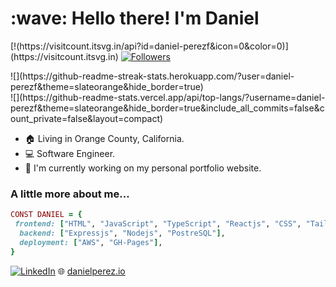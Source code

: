 <h1 align="left" id="macropower-title">:wave: Hello there! I'm Daniel</h1>
<p align="left">
 [!(https://visitcount.itsvg.in/api?id=daniel-perezf&icon=0&color=0)](https://visitcount.itsvg.in)
  <a href="https://github.com/Daniel-PerezF">
    <img alt="Followers" src="https://img.shields.io/github/followers/Daniel-PerezF?label=Followers&style=social">
  </a>
</p>

<div align="left">
 ![](https://github-readme-streak-stats.herokuapp.com/?user=daniel-perezf&theme=slateorange&hide_border=true)<br/>
![](https://github-readme-stats.vercel.app/api/top-langs/?username=daniel-perezf&theme=slateorange&hide_border=true&include_all_commits=false&count_private=false&layout=compact)
  
  - :house: Living in Orange County, California.
  - :computer: Software Engineer.
  - :dart: I'm currently working on my personal portfolio website.
</div>

### A little more about me...  

```ruby
CONST DANIEL = {
 frontend: ["HTML", "JavaScript", "TypeScript", "Reactjs", "CSS", "Tailwind"],
  backend: ["Expressjs", "Nodejs", "PostreSQL"],
  deployment: ["AWS", "GH-Pages"],
}

```
[![LinkedIn](https://img.shields.io/badge/LinkedIn-%230077B5.svg?logo=linkedin&logoColor=white)](https://linkedin.com/in/daniel-f-perez) 
🌐 [danielperez.io](danielperez.io)

